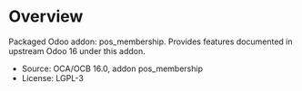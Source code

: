 # Overview

Packaged Odoo addon: pos_membership. Provides features documented in upstream Odoo 16 under this addon.

- Source: OCA/OCB 16.0, addon pos_membership
- License: LGPL-3
